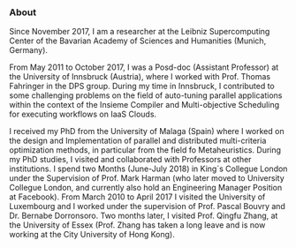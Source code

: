 
### About

Since November 2017, I am a researcher at the Leibniz Supercomputing Center of the Bavarian Academy of Sciences and Humanities (Munich, Germany). 

From May 2011 to October 2017, I was a Posd-doc (Assistant Professor) at the University of Innsbruck (Austria), where I worked with Prof. Thomas Fahringer in the DPS group. During my time in Innsbruck, I contributed to some challenging problems on the field of auto-tuning parallel applications within the context of the Insieme Compiler and Multi-objective Scheduling for executing workflows on IaaS Clouds. 

I received my PhD from the University of Malaga (Spain) where I worked on the design and Implementation of parallel and distributed multi-criteria optimization methods, in particular from the field fo Metaheuristics. During my PhD studies, I visited and collaborated with Professors at other institutions. I spend two Months (June-July 2018) in King´s Collegue London under the Supervision of Prof. Mark Harman (who later moved to University Collegue London, and currently also hold an Engineering Manager Position at Facebook). From March 2010 to April 2017 I visited the University of Luxembourg and I worked under the supervision of Prof. Pascal Bouvry and Dr. Bernabe Dorronsoro. Two months later, I visited Prof. Qingfu Zhang, at the University of Essex (Prof. Zhang has taken a long leave and is now working at the City University of Hong Kong). 


